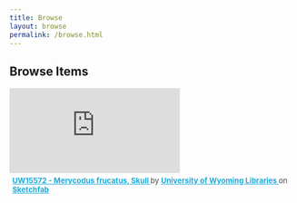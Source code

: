```yaml
---
title: Browse
layout: browse
permalink: /browse.html
---
```


## Browse Items

<div class="sketchfab-embed-wrapper"> <iframe title="UW15572 - Merycodus frucatus, Skull" frameborder="0" allowfullscreen mozallowfullscreen="true" webkitallowfullscreen="true" allow="autoplay; fullscreen; xr-spatial-tracking" xr-spatial-tracking execution-while-out-of-viewport execution-while-not-rendered web-share src="https://sketchfab.com/models/62a9fc9308904b9db7e177ca6f671e36/embed"> </iframe> <p style="font-size: 13px; font-weight: normal; margin: 5px; color: #4A4A4A;"> <a href="https://sketchfab.com/3d-models/uw15572-merycodus-frucatus-skull-62a9fc9308904b9db7e177ca6f671e36?utm_medium=embed&utm_campaign=share-popup&utm_content=62a9fc9308904b9db7e177ca6f671e36" target="_blank" rel="nofollow" style="font-weight: bold; color: #1CAAD9;"> UW15572 - Merycodus frucatus, Skull </a> by <a href="https://sketchfab.com/uwlibraries?utm_medium=embed&utm_campaign=share-popup&utm_content=62a9fc9308904b9db7e177ca6f671e36" target="_blank" rel="nofollow" style="font-weight: bold; color: #1CAAD9;"> University of Wyoming Libraries </a> on <a href="https://sketchfab.com?utm_medium=embed&utm_campaign=share-popup&utm_content=62a9fc9308904b9db7e177ca6f671e36" target="_blank" rel="nofollow" style="font-weight: bold; color: #1CAAD9;">Sketchfab</a></p></div>

